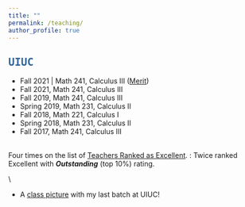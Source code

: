 ```yaml
---
title: ""
permalink: /teaching/
author_profile: true
---
```

<script type="text/javascript"
  src="https://www.maths.nottingham.ac.uk/plp/pmadw/LaTeXMathML.js">
 </script>

## <kbd id="TeachUIUC"><a href="#TeachUIUC" style="text-decoration: none; color: #326496">UIUC</a></kbd>

* Fall 2021 \| Math 241, Calculus III (<a href="https://merit.illinois.edu/about-merit/" target="_blank">Merit</a>)
* Fall 2021, Math 241, Calculus III
* Fall 2019, Math 241, Calculus III
* Spring 2019, Math 231, Calculus II
* Fall 2018, Math 221, Calculus I 
* Spring 2018, Math 231, Calculus II 
* Fall 2017, Math 241, Calculus III 

\
Four times on the list of <a href="https://citl.illinois.edu/citl-101/measurement-evaluation/teaching-evaluation/teaching-evaluations-(ices)/teachers-ranked-as-excellent" target="_blank"> Teachers Ranked as Excellent</a>.
  : Twice ranked Excellent with <b>_Outstanding_</b> (top 10%) rating. 

\
* A <a href="http://neerbhardwaj.github.io/images/Merit.jpg" target="_blank">class picture</a> with my last batch at UIUC! 

  

  





  


  
